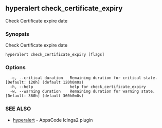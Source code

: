 ## hyperalert check_certificate_expiry

Check Certificate expire date

### Synopsis


Check Certificate expire date

```
hyperalert check_certificate_expiry [flags]
```

### Options

```
  -c, --critical duration   Remaining duration for critical state. [Default: 120h] (default 120h0m0s)
  -h, --help                help for check_certificate_expiry
  -w, --warning duration    Remaining duration for warning state. [Default: 360h] (default 360h0m0s)
```

### SEE ALSO
* [hyperalert](hyperalert.md)	 - AppsCode Icinga2 plugin



